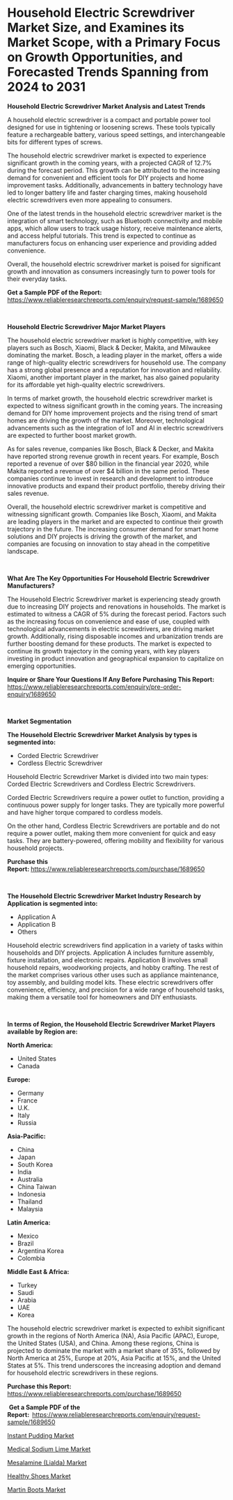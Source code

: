<p><h1>Household Electric Screwdriver Market Size, and Examines its Market Scope, with a Primary Focus on Growth Opportunities, and Forecasted Trends Spanning from 2024 to 2031</h1></p><p><strong>Household Electric Screwdriver Market Analysis and Latest Trends</strong></p>
<p><p>A household electric screwdriver is a compact and portable power tool designed for use in tightening or loosening screws. These tools typically feature a rechargeable battery, various speed settings, and interchangeable bits for different types of screws.</p><p>The household electric screwdriver market is expected to experience significant growth in the coming years, with a projected CAGR of 12.7% during the forecast period. This growth can be attributed to the increasing demand for convenient and efficient tools for DIY projects and home improvement tasks. Additionally, advancements in battery technology have led to longer battery life and faster charging times, making household electric screwdrivers even more appealing to consumers.</p><p>One of the latest trends in the household electric screwdriver market is the integration of smart technology, such as Bluetooth connectivity and mobile apps, which allow users to track usage history, receive maintenance alerts, and access helpful tutorials. This trend is expected to continue as manufacturers focus on enhancing user experience and providing added convenience.</p><p>Overall, the household electric screwdriver market is poised for significant growth and innovation as consumers increasingly turn to power tools for their everyday tasks.</p></p>
<p><strong>Get a Sample PDF of the Report:&nbsp;</strong> <a href="https://www.reliableresearchreports.com/enquiry/request-sample/1689650">https://www.reliableresearchreports.com/enquiry/request-sample/1689650</a></p>
<p>&nbsp;</p>
<p><strong>Household Electric Screwdriver Major Market Players</strong></p>
<p><p>The household electric screwdriver market is highly competitive, with key players such as Bosch, Xiaomi, Black & Decker, Makita, and Milwaukee dominating the market. Bosch, a leading player in the market, offers a wide range of high-quality electric screwdrivers for household use. The company has a strong global presence and a reputation for innovation and reliability. Xiaomi, another important player in the market, has also gained popularity for its affordable yet high-quality electric screwdrivers.</p><p>In terms of market growth, the household electric screwdriver market is expected to witness significant growth in the coming years. The increasing demand for DIY home improvement projects and the rising trend of smart homes are driving the growth of the market. Moreover, technological advancements such as the integration of IoT and AI in electric screwdrivers are expected to further boost market growth.</p><p>As for sales revenue, companies like Bosch, Black & Decker, and Makita have reported strong revenue growth in recent years. For example, Bosch reported a revenue of over $80 billion in the financial year 2020, while Makita reported a revenue of over $4 billion in the same period. These companies continue to invest in research and development to introduce innovative products and expand their product portfolio, thereby driving their sales revenue.</p><p>Overall, the household electric screwdriver market is competitive and witnessing significant growth. Companies like Bosch, Xiaomi, and Makita are leading players in the market and are expected to continue their growth trajectory in the future. The increasing consumer demand for smart home solutions and DIY projects is driving the growth of the market, and companies are focusing on innovation to stay ahead in the competitive landscape.</p></p>
<p>&nbsp;</p>
<p><strong>What Are The Key Opportunities For Household Electric Screwdriver Manufacturers?</strong></p>
<p><p>The Household Electric Screwdriver market is experiencing steady growth due to increasing DIY projects and renovations in households. The market is estimated to witness a CAGR of 5% during the forecast period. Factors such as the increasing focus on convenience and ease of use, coupled with technological advancements in electric screwdrivers, are driving market growth. Additionally, rising disposable incomes and urbanization trends are further boosting demand for these products. The market is expected to continue its growth trajectory in the coming years, with key players investing in product innovation and geographical expansion to capitalize on emerging opportunities.</p></p>
<p><strong>Inquire or Share Your Questions If Any Before Purchasing This Report:</strong> <a href="https://www.reliableresearchreports.com/enquiry/pre-order-enquiry/1689650">https://www.reliableresearchreports.com/enquiry/pre-order-enquiry/1689650</a></p>
<p>&nbsp;</p>
<p><strong>Market Segmentation</strong></p>
<p><strong>The Household Electric Screwdriver Market Analysis by types is segmented into:</strong></p>
<p><ul><li>Corded Electric Screwdriver</li><li>Cordless Electric Screwdriver</li></ul></p>
<p><p>Household Electric Screwdriver Market is divided into two main types: Corded Electric Screwdrivers and Cordless Electric Screwdrivers. </p><p>Corded Electric Screwdrivers require a power outlet to function, providing a continuous power supply for longer tasks. They are typically more powerful and have higher torque compared to cordless models. </p><p>On the other hand, Cordless Electric Screwdrivers are portable and do not require a power outlet, making them more convenient for quick and easy tasks. They are battery-powered, offering mobility and flexibility for various household projects.</p></p>
<p><strong>Purchase this Report:&nbsp;</strong><a href="https://www.reliableresearchreports.com/purchase/1689650">https://www.reliableresearchreports.com/purchase/1689650</a></p>
<p>&nbsp;</p>
<p><strong>The Household Electric Screwdriver Market Industry Research by Application is segmented into:</strong></p>
<p><ul><li>Application A</li><li>Application B</li><li>Others</li></ul></p>
<p><p>Household electric screwdrivers find application in a variety of tasks within households and DIY projects. Application A includes furniture assembly, fixture installation, and electronic repairs. Application B involves small household repairs, woodworking projects, and hobby crafting. The rest of the market comprises various other uses such as appliance maintenance, toy assembly, and building model kits. These electric screwdrivers offer convenience, efficiency, and precision for a wide range of household tasks, making them a versatile tool for homeowners and DIY enthusiasts.</p></p>
<p>&nbsp;</p>
<p><strong>In terms of Region, the Household Electric Screwdriver Market Players available by Region are:</strong></p>
<p>
    <p> <strong> North America: </strong>
        <ul>
            <li>United States</li>
            <li>Canada</li>
        </ul>
        </p> 
    <p> <strong> Europe: </strong>
        <ul>
            <li>Germany</li>
            <li>France</li>
            <li>U.K.</li>
            <li>Italy</li>
            <li>Russia</li>
        </ul>
        </p> 
    <p> <strong> Asia-Pacific: </strong>
        <ul>
            <li>China</li>
            <li>Japan</li>
            <li>South Korea</li>
            <li>India</li>
            <li>Australia</li>
            <li>China Taiwan</li>
            <li>Indonesia</li>
            <li>Thailand</li>
            <li>Malaysia</li>
        </ul>
        </p> 
    <p> <strong> Latin America: </strong>
        <ul>
            <li>Mexico</li>
            <li>Brazil</li>
            <li>Argentina Korea</li>
            <li>Colombia</li>
        </ul>
        </p> 
    <p> <strong> Middle East & Africa: </strong>
        <ul>
            <li>Turkey</li>
            <li>Saudi</li>
            <li>Arabia</li>
            <li>UAE</li>
            <li>Korea</li>
        </ul>
    </p>
    </p>
<p><p>The household electric screwdriver market is expected to exhibit significant growth in the regions of North America (NA), Asia Pacific (APAC), Europe, the United States (USA), and China. Among these regions, China is projected to dominate the market with a market share of 35%, followed by North America at 25%, Europe at 20%, Asia Pacific at 15%, and the United States at 5%. This trend underscores the increasing adoption and demand for household electric screwdrivers in these regions.</p></p>
<p><strong>Purchase this Report: </strong><a href="https://www.reliableresearchreports.com/purchase/1689650">https://www.reliableresearchreports.com/purchase/1689650</a></p>
<p>&nbsp;<strong>Get a Sample PDF of the Report:&nbsp;&nbsp;</strong><a href="https://www.reliableresearchreports.com/enquiry/request-sample/1689650">https://www.reliableresearchreports.com/enquiry/request-sample/1689650</a></p>
<p><strong></strong></p>
<p><p><a href="https://github.com/kathiaseamanalvaradovlprc2h/Market-Research-Report-List-1/blob/main/instant-pudding-market.md">Instant Pudding Market</a></p><p><a href="https://github.com/GroverBarry/Market-Research-Report-List-4/blob/main/medical-sodium-lime-market.md">Medical Sodium Lime Market</a></p><p><a href="https://github.com/johnbach50/Market-Research-Report-List-2/blob/main/mesalamine-lialda-market.md">Mesalamine (Lialda) Market</a></p><p><a href="https://github.com/pjcfca/Market-Research-Report-List-1/blob/main/healthy-shoes-market.md">Healthy Shoes Market</a></p><p><a href="https://github.com/wusalecollins540tpqoz/Market-Research-Report-List-1/blob/main/martin-boots-market.md">Martin Boots Market</a></p></p>